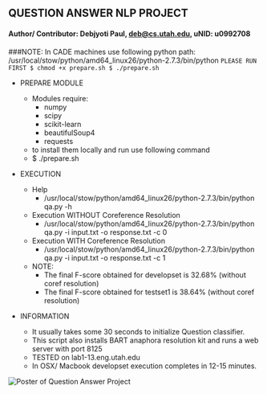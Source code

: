 ## QUESTION ANSWER NLP PROJECT
#### Author/ Contributor: Debjyoti Paul, deb@cs.utah.edu, uNID: u0992708
###NOTE: In CADE machines use following python path: /usr/local/stow/python/amd64_linux26/python-2.7.3/bin/python
`PLEASE RUN FIRST
$ chmod +x prepare.sh
$ ./prepare.sh
`

- PREPARE MODULE
    - Modules require:
        - numpy
        - scipy
        - scikit-learn
        - beautifulSoup4
        - requests
    - to install them locally and run use following command
    - $ ./prepare.sh
    
- EXECUTION
    -  Help 
		- /usr/local/stow/python/amd64_linux26/python-2.7.3/bin/python qa.py -h
	- Execution WITHOUT Coreference Resolution 
		- /usr/local/stow/python/amd64_linux26/python-2.7.3/bin/python qa.py -i input.txt -o response.txt -c 0
    - Execution WITH Coreference Resolution
		- /usr/local/stow/python/amd64_linux26/python-2.7.3/bin/python qa.py -i input.txt -o response.txt -c 1
    - NOTE: 
        - The final F-score obtained for developset is 32.68% (without coref resolution)
        - The final F-score obtained for testset1 is 38.64% (without coref resolution)
    
- INFORMATION
	- It usually takes some 30 seconds to initialize Question classifier.
    - This script also installs BART anaphora resolution kit and runs a web server with port 8125
    - TESTED on lab1-13.eng.utah.edu 
    - In OSX/ Macbook developset execution completes in 12-15 minutes.

![Poster of Question Answer Project](/project/qa_poster.png) 

